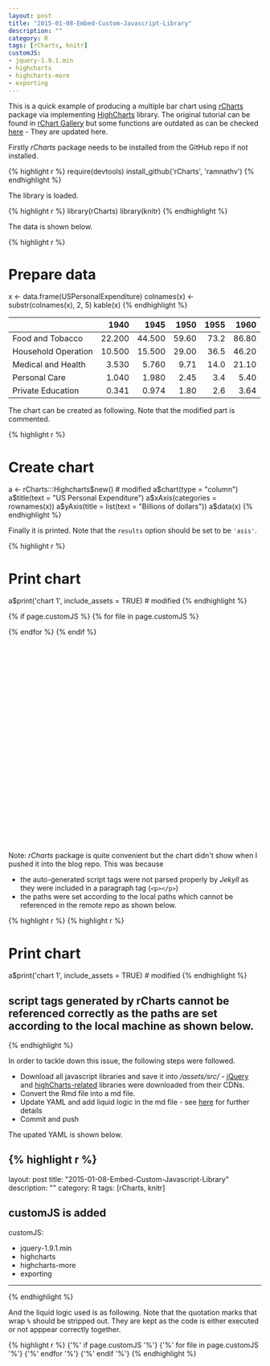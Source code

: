 ```yaml
---
layout: post
title: "2015-01-08-Embed-Custom-Javascript-Library"
description: ""
category: R
tags: [rCharts, knitr]
customJS:
- jquery-1.9.1.min
- highcharts
- highcharts-more
- exporting
---
```

This is a quick example of producing a multiple bar chart using [rCharts]() package via implementing [HighCharts]() library. The original tutorial can be found in [rChart Gallery](http://rcharts.io/gallery/) but some functions are outdated as can be checked [here](https://github.com/ramnathv/rCharts/issues/251) - They are updated here.

Firstly _rCharts_ package needs to be installed from the GitHub repo if not installed.


{% highlight r %}
require(devtools)
install_github('rCharts', 'ramnathv')
{% endhighlight %}

The library is loaded.


{% highlight r %}
library(rCharts)
library(knitr)
{% endhighlight %}

The data is shown below.


{% highlight r %}
# Prepare data
x <- data.frame(USPersonalExpenditure)
colnames(x) <- substr(colnames(x), 2, 5)
kable(x)
{% endhighlight %}



|                    |   1940|   1945|  1950| 1955|  1960|
|:-------------------|------:|------:|-----:|----:|-----:|
|Food and Tobacco    | 22.200| 44.500| 59.60| 73.2| 86.80|
|Household Operation | 10.500| 15.500| 29.00| 36.5| 46.20|
|Medical and Health  |  3.530|  5.760|  9.71| 14.0| 21.10|
|Personal Care       |  1.040|  1.980|  2.45|  3.4|  5.40|
|Private Education   |  0.341|  0.974|  1.80|  2.6|  3.64|

The chart can be created as following. Note that the modified part is commented.


{% highlight r %}
# Create chart
a <- rCharts:::Highcharts$new() # modified
a$chart(type = "column")
a$title(text = "US Personal Expenditure")
a$xAxis(categories = rownames(x))
a$yAxis(title = list(text = "Billions of dollars"))
a$data(x)
{% endhighlight %}

Finally it is printed. Note that the `results` option should be set to be `'asis'`.


{% highlight r %}
# Print chart
a$print('chart 1', include_assets = TRUE) # modified
{% endhighlight %}

{% if page.customJS %}
  {% for file in page.customJS  %}
  <script src='/assets/src/{{ file }}.js' type="text/javascript"></script>
  {% endfor %}
{% endif %}

 <style>
  .rChart {
    display: block;
    margin-left: auto; 
    margin-right: auto;
    width: 800px;
    height: 400px;
  }  
  </style>
<div id = 'chart 1' class = 'rChart highcharts'></div>
<script type='text/javascript'>
    (function($){
        $(function () {
            var chart = new Highcharts.Chart({
 "dom": "chart 1",
"width":            800,
"height":            400,
"credits": {
 "href": null,
"text": null 
},
"exporting": {
 "enabled": false 
},
"title": {
 "text": "US Personal Expenditure" 
},
"yAxis": [
 {
 "title": {
 "text": "Billions of dollars" 
} 
} 
],
"chart": {
 "type": "column",
"renderTo": "chart 1" 
},
"xAxis": [
 {
 "categories": [ "Food and Tobacco", "Household Operation", "Medical and Health", "Personal Care", "Private Education" ] 
} 
],
"series": [
 {
 "name": "1940",
"data": [
           22.2,
          10.5,
          3.53,
          1.04,
         0.341 
] 
},
{
 "name": "1945",
"data": [
           44.5,
          15.5,
          5.76,
          1.98,
         0.974 
] 
},
{
 "name": "1950",
"data": [
           59.6,
            29,
          9.71,
          2.45,
           1.8 
] 
},
{
 "name": "1955",
"data": [
           73.2,
          36.5,
            14,
           3.4,
           2.6 
] 
},
{
 "name": "1960",
"data": [
           86.8,
          46.2,
          21.1,
           5.4,
          3.64 
] 
} 
],
"id": "chart 1" 
});
        });
    })(jQuery);
</script>

Note: _rCharts_ package is quite convenient but the chart didn't show when I pushed it into the blog repo. This was because 

- the auto-generated script tags were not parsed properly by _Jekyll_ as they were included in a paragraph tag (`<p></p>`)
- the paths were set according to the local paths which cannot be referenced in the remote repo as shown below.


{% highlight r %}
{% highlight r %}
# Print chart
a$print('chart 1', include_assets = TRUE) # modified
{% endhighlight %}

## script tags generated by rCharts cannot be referenced correctly as the paths are set according to the local machine as shown below.
<script type='text/javascript' src=/home/jaehyeon/R/x86_64-redhat-linux-gnu-library/3.1/rCharts/libraries/highcharts/js/jquery-1.9.1.min.js></script>
<script type='text/javascript' src=/home/jaehyeon/R/x86_64-redhat-linux-gnu-library/3.1/rCharts/libraries/highcharts/js/highcharts.js></script>
<script type='text/javascript' src=/home/jaehyeon/R/x86_64-redhat-linux-gnu-library/3.1/rCharts/libraries/highcharts/js/highcharts-more.js></script>
<script type='text/javascript' src=/home/jaehyeon/R/x86_64-redhat-linux-gnu-library/3.1/rCharts/libraries/highcharts/js/exporting.js></script>
{% endhighlight %}

In order to tackle down this issue, the following steps were followed.

- Download all javascript libraries and save it into */assets/src/* - [jQuery](http://code.jquery.com/jquery-1.9.1.min.js) and [highCharts-related](https://code.highcharts.com/) libraries were downloaded from their CDNs.
- Convert the Rmd file into a md file.
- Update YAML and add liquid logic in the md file - see [here](http://mattgemmell.com/page-specific-assets-with-jekyll/) for further details
- Commit and push

The upated YAML is shown below.


{% highlight r %}
---
layout: post
title: "2015-01-08-Embed-Custom-Javascript-Library"
description: ""
category: R
tags: [rCharts, knitr]
## customJS is added ##
customJS:
- jquery-1.9.1.min
- highcharts
- highcharts-more
- exporting
---
{% endhighlight %}

And the liquid logic used is as following. Note that the quotation marks that wrap `%` should be stripped out. They are kept as the code is either executed or not apppear correctly together.


{% highlight r %}
{'%' if page.customJS '%'}
  {'%' for file in page.customJS '%'}
    <script src='/assets/src/{{ file }}.js' type="text/javascript"></script>
  {'%' endfor '%'}
{'%' endif '%'}
{% endhighlight %}
